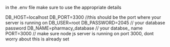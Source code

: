in the .env file make sure to use the appropriate details 

DB_HOST=localhost
DB_PORT=3300 //this should be the port where your server is running on 
DB_USER=root 
DB_PASSWORD=2045 // your database password
DB_NAME=pharmacy_database // your databse_ name
PORT=3000  // make sure node js server is running on port 3000, dont worry about this is already set 
